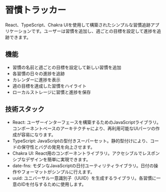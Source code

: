 # 習慣トラッカー

React、TypeScript、Chakra UIを使用して構築されたシンプルな習慣追跡アプリケーションです。ユーザーは習慣を追加し、週ごとの目標を設定して進捗を追跡できます。

## 機能

- 習慣の名前と週ごとの目標を設定して新しい習慣を追加
- 各習慣の日々の進捗を追跡
- カレンダーに進捗を表示
- 週の目標を達成した習慣をハイライト
- ローカルストレージに習慣と進捗を保存


## 技術スタック
- React: ユーザーインターフェースを構築するためのJavaScriptライブラリ。コンポーネントベースのアーキテクチャにより、再利用可能なUIパーツの作成が容易になります。
- TypeScript: JavaScriptの型付きスーパーセット。静的型付けにより、コードの保守性とバグの発見を向上させます。
- Chakra UI: React用のコンポーネントライブラリ。アクセシブルでレスポンシブなデザインを簡単に実現できます。
- date-fns: モダンなJavaScriptの日付ユーティリティライブラリ。日付の操作やフォーマットがシンプルに行えます。
- uuid: ユニバーサル一意識別子（UUID）を生成するライブラリ。各習慣に一意のIDを付与するために使用します。

